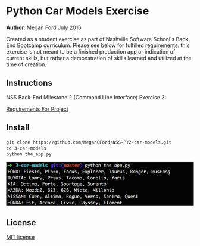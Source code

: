 # Python Car Models Exercise

**Author**: Megan Ford July 2016 


Created as a student exercise as part of Nashville Software School's Back End Bootcamp curriculum. Please see below for fulfilled requirements: this exercise is not meant to be a finished production app or indication of current skills, but rather a demonstration of skills learned and utilized at the time of creation.


## Instructions


NSS Back-End Milestone 2 (Command Line Interface) Exercise 3: 


[Requirements For Project](https://github.com/nashville-software-school/python-milestones/blob/master/02-command-line-applications/exercises/CLI_CAR_MODELS.md)



## Install


``` 
git clone https://github.com/MeganCFord/NSS-PY2-car-models.git
cd 3-car-models
python the_app.py
```

![screenshot](car_models_screenshot.jpg)


## License 


[MIT license](LICENSE.md)

